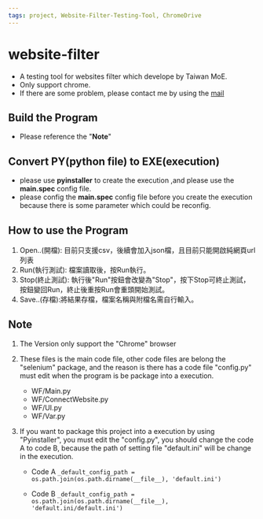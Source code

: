 ```yaml
---
tags: project, Website-Filter-Testing-Tool, ChromeDrive
---
```

website-filter 
===
- A testing tool for websites filter which develope by Taiwan MoE.
- Only support chrome.
- If there are some problem, please contact me by using the 
<a href=mailto:hanhan3927@gmail.com>mail</a>

## Build the Program
- Please reference the "<b>Note</b>"

## Convert PY(python file) to EXE(execution)
- please use <b>pyinstaller</b> to create the execution ,and please use the <b>main.spec</b> config file.
- please config the <b>main.spec</b> config file before you create the execution because there is some parameter which could be reconfig.

## How to use the Program
1. Open..(開檔): 目前只支援csv，後續會加入json檔，且目前只能開啟純網頁url列表
2. Run(執行測試): 檔案讀取後，按Run執行。
3. Stop(終止測試): 執行後"Run"按鈕會改變為"Stop"，按下Stop可終止測試，按鈕變回Run，終止後重按Run會重頭開始測試。
4. Save..(存檔):將結果存檔，檔案名稱與附檔名需自行輸入。

## Note

1. The Version only support the "Chrome" browser
2. These files is the main code file, other code files are belong the "selenium" package, and the reason is there has a code file "config.py" must edit when the program is be package into a execution.
	- WF/Main.py
	- WF/ConnectWebsite.py
	- WF/UI.py
	- WF/Var.py

3. If you want to package this project into a execution by using "Pyinstaller", you must edit the "config.py", you should change the code A to code B, because the path of setting file "default.ini" will be change in the execution.

	- Code A 
	``_default_config_path = os.path.join(os.path.dirname(__file__), 'default.ini')``

	- Code B 
	``_default_config_path = os.path.join(os.path.dirname(__file__), 'default.ini/default.ini')``